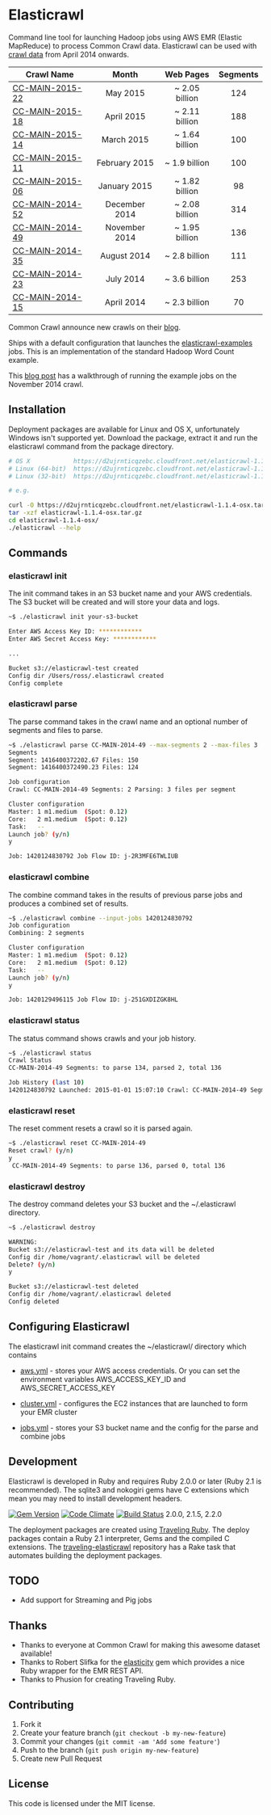 # Elasticrawl

Command line tool for launching Hadoop jobs using AWS EMR (Elastic MapReduce) to process Common Crawl data.
Elasticrawl can be used with [crawl data](http://commoncrawl.org/the-data/get-started/) from April 2014 onwards.

| Crawl Name     | Month     | Web Pages  | Segments
| -------------- |:---------:|:----------:|:-------:
| [CC-MAIN-2015-22](http://blog.commoncrawl.org/2015/07/may-2015-crawl-archive-available/) | May 2015 | ~ 2.05 billion | 124
| [CC-MAIN-2015-18](http://blog.commoncrawl.org/2015/05/april-2015-crawl-archive-available/) | April 2015 | ~ 2.11 billion | 188
| [CC-MAIN-2015-14](http://blog.commoncrawl.org/2015/05/march-2015-crawl-archive-available/) | March 2015 | ~ 1.64 billion | 100
| [CC-MAIN-2015-11](http://blog.commoncrawl.org/2015/03/february-2015-crawl-archive-available/) | February 2015 | ~ 1.9 billion | 100
| [CC-MAIN-2015-06](http://blog.commoncrawl.org/2015/03/january-2015-crawl-archive-available/) | January 2015 | ~ 1.82 billion | 98
| [CC-MAIN-2014-52](http://blog.commoncrawl.org/2015/01/december-2014-crawl-archive-available/) | December 2014 | ~ 2.08 billion | 314
| [CC-MAIN-2014-49](http://blog.commoncrawl.org/2014/12/november-2014-crawl-archive-available/) | November 2014 | ~ 1.95 billion | 136
| [CC-MAIN-2014-35](http://blog.commoncrawl.org/2014/09/august-2014-crawl-data-available/) | August 2014 | ~ 2.8 billion | 111
| [CC-MAIN-2014-23](http://blog.commoncrawl.org/2014/08/july-2014-crawl-data-available/) | July 2014 | ~ 3.6 billion | 253
| [CC-MAIN-2014-15](http://blog.commoncrawl.org/2014/07/april-2014-crawl-data-available/) | April 2014 | ~ 2.3 billion | 70

Common Crawl announce new crawls on their [blog](http://blog.commoncrawl.org/).

Ships with a default configuration that launches the
[elasticrawl-examples](https://github.com/rossf7/elasticrawl-examples) jobs.
This is an implementation of the standard Hadoop Word Count example.

This [blog post](https://rossfairbanks.com/2015/01/03/parsing-common-crawl-using-elasticrawl.html) has a walkthrough of running the example jobs on the November 2014 crawl.

## Installation

Deployment packages are available for Linux and OS X, unfortunately Windows isn't supported yet. Download the package, extract it and run the elasticrawl command from the package directory.

```bash
# OS X            https://d2ujrnticqzebc.cloudfront.net/elasticrawl-1.1.3-osx.tar.gz
# Linux (64-bit)  https://d2ujrnticqzebc.cloudfront.net/elasticrawl-1.1.3-linux-x86_64.tar.gz
# Linux (32-bit)  https://d2ujrnticqzebc.cloudfront.net/elasticrawl-1.1.3-linux-x86.tar.gz

# e.g.

curl -O https://d2ujrnticqzebc.cloudfront.net/elasticrawl-1.1.4-osx.tar.gz
tar -xzf elasticrawl-1.1.4-osx.tar.gz
cd elasticrawl-1.1.4-osx/
./elasticrawl --help
```

## Commands

### elasticrawl init

The init command takes in an S3 bucket name and your AWS credentials. The S3 bucket will be created
and will store your data and logs.

```bash
~$ ./elasticrawl init your-s3-bucket

Enter AWS Access Key ID: ************
Enter AWS Secret Access Key: ************

...

Bucket s3://elasticrawl-test created
Config dir /Users/ross/.elasticrawl created
Config complete
```

### elasticrawl parse

The parse command takes in the crawl name and an optional number of segments and files to parse.

```bash
~$ ./elasticrawl parse CC-MAIN-2014-49 --max-segments 2 --max-files 3
Segments
Segment: 1416400372202.67 Files: 150
Segment: 1416400372490.23 Files: 124

Job configuration
Crawl: CC-MAIN-2014-49 Segments: 2 Parsing: 3 files per segment

Cluster configuration
Master: 1 m1.medium  (Spot: 0.12)
Core:   2 m1.medium  (Spot: 0.12)
Task:   --
Launch job? (y/n)
y

Job: 1420124830792 Job Flow ID: j-2R3MFE6TWLIUB
```

### elasticrawl combine

The combine command takes in the results of previous parse jobs and produces a combined set of results.

```bash
~$ ./elasticrawl combine --input-jobs 1420124830792
Job configuration
Combining: 2 segments

Cluster configuration
Master: 1 m1.medium  (Spot: 0.12)
Core:   2 m1.medium  (Spot: 0.12)
Task:   --
Launch job? (y/n)
y

Job: 1420129496115 Job Flow ID: j-251GXDIZGK8HL
```

### elasticrawl status

The status command shows crawls and your job history.

```bash
~$ ./elasticrawl status
Crawl Status
CC-MAIN-2014-49 Segments: to parse 134, parsed 2, total 136

Job History (last 10)
1420124830792 Launched: 2015-01-01 15:07:10 Crawl: CC-MAIN-2014-49 Segments: 2 Parsing: 3 files per segment
```

### elasticrawl reset

The reset comment resets a crawl so it is parsed again.

```bash
~$ ./elasticrawl reset CC-MAIN-2014-49
Reset crawl? (y/n)
y
 CC-MAIN-2014-49 Segments: to parse 136, parsed 0, total 136
```

### elasticrawl destroy

The destroy command deletes your S3 bucket and the ~/.elasticrawl directory.

```bash
~$ ./elasticrawl destroy

WARNING:
Bucket s3://elasticrawl-test and its data will be deleted
Config dir /home/vagrant/.elasticrawl will be deleted
Delete? (y/n)
y

Bucket s3://elasticrawl-test deleted
Config dir /home/vagrant/.elasticrawl deleted
Config deleted
```

## Configuring Elasticrawl

The elasticrawl init command creates the ~/elasticrawl/ directory which
contains

* [aws.yml](https://github.com/rossf7/.elasticrawl/blob/master/templates/aws.yml) -
stores your AWS access credentials. Or you can set the environment
variables AWS_ACCESS_KEY_ID and AWS_SECRET_ACCESS_KEY

* [cluster.yml](https://github.com/rossf7/elasticrawl/blob/master/templates/cluster.yml) -
configures the EC2 instances that are launched to form your EMR cluster

* [jobs.yml](https://github.com/rossf7/elasticrawl/blob/master/templates/jobs.yml) -
stores your S3 bucket name and the config for the parse and combine jobs

## Development

Elasticrawl is developed in Ruby and requires Ruby 2.0.0 or later (Ruby 2.1 is recommended). The sqlite3 and nokogiri gems have C extensions which mean you may need to install development headers.

[![Gem Version](https://badge.fury.io/rb/elasticrawl.png)](http://badge.fury.io/rb/elasticrawl)
[![Code Climate](https://codeclimate.com/github/rossf7/elasticrawl.png)](https://codeclimate.com/github/rossf7/elasticrawl)
[![Build Status](https://travis-ci.org/rossf7/elasticrawl.png?branch=master)](https://travis-ci.org/rossf7/elasticrawl) 2.0.0, 2.1.5, 2.2.0

The deployment packages are created using [Traveling Ruby](http://phusion.github.io/traveling-ruby/). The deploy packages contain a Ruby 2.1 interpreter, Gems and the compiled C extensions. The [traveling-elasticrawl](https://github.com/rossf7/traveling-elasticrawl) repository has a Rake task that automates building the deployment packages.

## TODO

* Add support for Streaming and Pig jobs

## Thanks

* Thanks to everyone at Common Crawl for making this awesome dataset available!
* Thanks to Robert Slifka for the [elasticity](https://github.com/rslifka/elasticity)
gem which provides a nice Ruby wrapper for the EMR REST API.
* Thanks to Phusion for creating Traveling Ruby.

## Contributing

1. Fork it
2. Create your feature branch (`git checkout -b my-new-feature`)
3. Commit your changes (`git commit -am 'Add some feature'`)
4. Push to the branch (`git push origin my-new-feature`)
5. Create new Pull Request

## License

This code is licensed under the MIT license.
